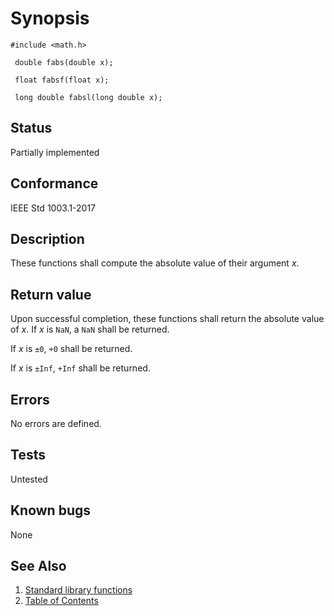 # Synopsis 
`#include <math.h>`</br>

` double fabs(double x);`</br>

` float fabsf(float x);`</br>

` long double fabsl(long double x);`</br>

## Status
Partially implemented
## Conformance
IEEE Std 1003.1-2017
## Description


These functions shall compute the absolute value of their argument _x_.


## Return value


Upon successful completion, these functions shall return the absolute value of _x_.
If
_x_ is `NaN`, a `NaN` shall be returned.

If _x_ is `±0`, `+0` shall be returned.

If _x_ is `±Inf`, `+Inf` shall be returned. 


## Errors


No errors are defined.




## Tests

Untested

## Known bugs

None

## See Also 
1. [Standard library functions](../README.md)
2. [Table of Contents](../../../README.md)
